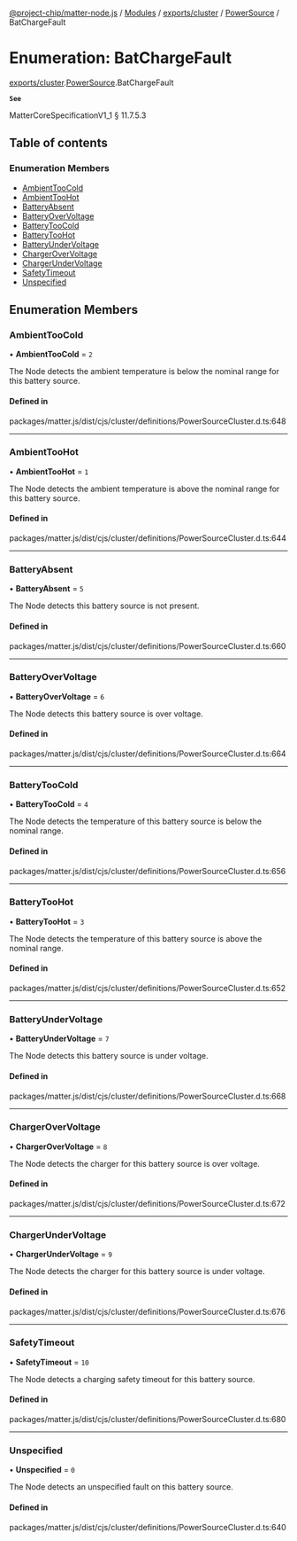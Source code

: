 [@project-chip/matter-node.js](../README.md) / [Modules](../modules.md) / [exports/cluster](../modules/exports_cluster.md) / [PowerSource](../modules/exports_cluster.PowerSource.md) / BatChargeFault

# Enumeration: BatChargeFault

[exports/cluster](../modules/exports_cluster.md).[PowerSource](../modules/exports_cluster.PowerSource.md).BatChargeFault

**`See`**

MatterCoreSpecificationV1_1 § 11.7.5.3

## Table of contents

### Enumeration Members

- [AmbientTooCold](exports_cluster.PowerSource.BatChargeFault.md#ambienttoocold)
- [AmbientTooHot](exports_cluster.PowerSource.BatChargeFault.md#ambienttoohot)
- [BatteryAbsent](exports_cluster.PowerSource.BatChargeFault.md#batteryabsent)
- [BatteryOverVoltage](exports_cluster.PowerSource.BatChargeFault.md#batteryovervoltage)
- [BatteryTooCold](exports_cluster.PowerSource.BatChargeFault.md#batterytoocold)
- [BatteryTooHot](exports_cluster.PowerSource.BatChargeFault.md#batterytoohot)
- [BatteryUnderVoltage](exports_cluster.PowerSource.BatChargeFault.md#batteryundervoltage)
- [ChargerOverVoltage](exports_cluster.PowerSource.BatChargeFault.md#chargerovervoltage)
- [ChargerUnderVoltage](exports_cluster.PowerSource.BatChargeFault.md#chargerundervoltage)
- [SafetyTimeout](exports_cluster.PowerSource.BatChargeFault.md#safetytimeout)
- [Unspecified](exports_cluster.PowerSource.BatChargeFault.md#unspecified)

## Enumeration Members

### AmbientTooCold

• **AmbientTooCold** = ``2``

The Node detects the ambient temperature is below the nominal range for this battery source.

#### Defined in

packages/matter.js/dist/cjs/cluster/definitions/PowerSourceCluster.d.ts:648

___

### AmbientTooHot

• **AmbientTooHot** = ``1``

The Node detects the ambient temperature is above the nominal range for this battery source.

#### Defined in

packages/matter.js/dist/cjs/cluster/definitions/PowerSourceCluster.d.ts:644

___

### BatteryAbsent

• **BatteryAbsent** = ``5``

The Node detects this battery source is not present.

#### Defined in

packages/matter.js/dist/cjs/cluster/definitions/PowerSourceCluster.d.ts:660

___

### BatteryOverVoltage

• **BatteryOverVoltage** = ``6``

The Node detects this battery source is over voltage.

#### Defined in

packages/matter.js/dist/cjs/cluster/definitions/PowerSourceCluster.d.ts:664

___

### BatteryTooCold

• **BatteryTooCold** = ``4``

The Node detects the temperature of this battery source is below the nominal range.

#### Defined in

packages/matter.js/dist/cjs/cluster/definitions/PowerSourceCluster.d.ts:656

___

### BatteryTooHot

• **BatteryTooHot** = ``3``

The Node detects the temperature of this battery source is above the nominal range.

#### Defined in

packages/matter.js/dist/cjs/cluster/definitions/PowerSourceCluster.d.ts:652

___

### BatteryUnderVoltage

• **BatteryUnderVoltage** = ``7``

The Node detects this battery source is under voltage.

#### Defined in

packages/matter.js/dist/cjs/cluster/definitions/PowerSourceCluster.d.ts:668

___

### ChargerOverVoltage

• **ChargerOverVoltage** = ``8``

The Node detects the charger for this battery source is over voltage.

#### Defined in

packages/matter.js/dist/cjs/cluster/definitions/PowerSourceCluster.d.ts:672

___

### ChargerUnderVoltage

• **ChargerUnderVoltage** = ``9``

The Node detects the charger for this battery source is under voltage.

#### Defined in

packages/matter.js/dist/cjs/cluster/definitions/PowerSourceCluster.d.ts:676

___

### SafetyTimeout

• **SafetyTimeout** = ``10``

The Node detects a charging safety timeout for this battery source.

#### Defined in

packages/matter.js/dist/cjs/cluster/definitions/PowerSourceCluster.d.ts:680

___

### Unspecified

• **Unspecified** = ``0``

The Node detects an unspecified fault on this battery source.

#### Defined in

packages/matter.js/dist/cjs/cluster/definitions/PowerSourceCluster.d.ts:640
